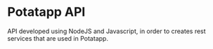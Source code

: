# Potatapp API
API developed using NodeJS and Javascript, in order to creates rest services that are used in Potatapp.

